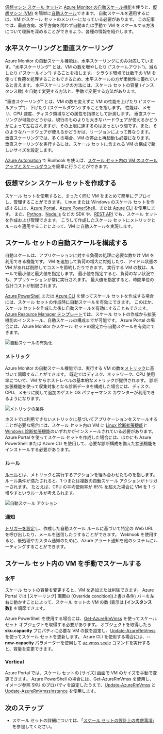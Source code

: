 [仮想マシン スケール セット](../articles/virtual-machine-scale-sets/virtual-machine-scale-sets-overview.md)と [Azure Monitor の自動スケール機能](../articles/monitoring-and-diagnostics/monitoring-overview-autoscale.md)を使うと、[仮想マシン (VM)](../articles/virtual-machines/windows/overview.md) を簡単に[自動スケール](../articles/monitoring-and-diagnostics/insights-autoscale-best-practices.md)できます。 自動スケールを適用するには、VM がスケール セットのメンバーになっている必要があります。 この記事では、垂直方向、水平方向を問わず自動または手動で VM をスケールする方法について理解を深めることができるよう、各種の情報を紹介します。

## <a name="horizontal-or-vertical-scaling"></a>水平スケーリングと垂直スケーリング

Azure Monitor の自動スケール機能は、水平スケーリングにのみ対応しています。"水平スケーリング" とは、VM の数を増やしたり ("スケールアウト")、減らしたり ("スケールイン") することを指します。 クラウド環境では数千の VM を使って負荷を処理することもできるため、水平スケールの方が柔軟性に優れていると言えます。 水平スケーリングの方法には、スケール セットの容量 (インスタンス数) を自動で変更する方法と、手動で変更する方法があります。 

"垂直スケーリング" とは、VM の数を変えずに VM の性能を上げたり ("スケールアップ")、下げたり (スケールダウン) することを指します。 性能は、メモリ、CPU 速度、ディスク領域などの属性を指標として計測します。 垂直スケーリングが可能かどうかは、現行のものよりも大きなハードウェアが使えるかどうかによって左右されますが、その上限に達するのはあっという間です。また、そのようなハードウェアが使えるかどうかは、リージョンによって異なります。 垂直スケーリングでは、多くの場合、VM の停止と再起動も必要になります。 垂直スケーリングを実行するには、スケール セットに含まれる VM の構成で新しいサイズを設定します。

[Azure Automation](../articles/automation/automation-intro.md) で Runbook を使えば、[スケール セット内の VM のスケールアップとスケールダウン](../articles/virtual-machine-scale-sets/virtual-machine-scale-sets-vertical-scale-reprovision.md)を簡単に行うことができます。

## <a name="create-a-virtual-machine-scale-set"></a>仮想マシン スケール セットを作成する

スケール セットを使用すると、まったく同じ VM をまとめて簡単にデプロイし、管理することができます。 Linux または Windows のスケール セットを作成するには、[Azure Portal](../articles/virtual-machine-scale-sets/virtual-machine-scale-sets-portal-create.md)、[Azure PowerShell](../articles/virtual-machines/windows/tutorial-create-vmss.md)、または [Azure CLI](../articles/virtual-machines/linux/tutorial-create-vmss.md) を使用します。 また、[Python](/develop/python)、[Node.js](/nodejs/azure) などの SDK や、[REST API](/rest/api/compute/virtualmachinescalesets) でも、スケール セットを作成および管理できます。 こうして作成したスケール セットにメトリックとルールを適用することによって、VM に自動スケールを実現します。

## <a name="configure-autoscale-for-a-scale-set"></a>スケール セットの自動スケールを構成する

自動スケールは、アプリケーションに対する負荷の処理に必要な数だけ VM を利用できる機能です。 VM を追加して負荷の増大に対処したり、アイドル状態の VM があれば削除してコストを節約したりできます。 実行する VM の数は、ルールで最小値と最大値を指定します。 最小値を指定すると、負荷のない状況でも、アプリケーションが常に実行されます。 最大値を指定すると、時間単位の合計コストが制限されます。

[Azure PowerShell](../articles/monitoring-and-diagnostics/insights-powershell-samples.md#create-and-manage-autoscale-settings) または [Azure CLI](https://docs.microsoft.com/cli/azure/monitor/autoscale-settings) を使ってスケール セットを作成する場合には、スケール セットの作成時に自動スケールを有効にできます。 このほか、スケール セットを作成した後に自動スケールを有効にすることもできます。 [Azure Resource Manager テンプレート](../articles/virtual-machine-scale-sets/virtual-machine-scale-sets-windows-autoscale.md)では、スケール セットの作成から拡張機能のインストール、自動スケールの構成までが可能です。 Azure Portal の場合には、Azure Monitor かスケール セットの設定から自動スケールを有効にできます。

![自動スケールの有効化](./media/virtual-machines-autoscale/virtual-machines-autoscale-enable.png)
 
### <a name="metrics"></a>メトリック

Azure Monitor の自動スケール機能では、実行する VM の数を[メトリック](../articles/monitoring-and-diagnostics/insights-autoscale-common-metrics.md)に基づいて調節することができます。 既定ではディスク、ネットワーク、CPU 使用率について、VM からホストレベルの基本的なメトリックが提供されます。 診断拡張機能を使って収集対象となる診断データを構成した場合には、ディスク、CPU、メモリに関して追加のゲスト OS パフォーマンス カウンターが利用できるようになります。

![メトリックの条件](./media/virtual-machines-autoscale/virtual-machines-autoscale-criteria.png)

ホストでは利用できないメトリックに基づいてアプリケーションをスケールすることが必要な場合には、スケール セット内の VM に [Linux 診断拡張機能](../articles/virtual-machines/linux/diagnostic-extension.md)と [Windows 診断拡張機能](../articles/virtual-machines/windows/ps-extensions-diagnostics.md)のいずれかがインストールされている必要があります。 Azure Portal を使ってスケール セットを作成した場合には、ほかにも Azure PowerShell または Azure CLI を使用して、必要な診断構成を備えた拡張機能をインストールする必要があります。
 
### <a name="rules"></a>ルール

[ルール](../articles/monitoring-and-diagnostics/monitoring-autoscale-scale-by-custom-metric.md)とは、メトリックと実行するアクションを組み合わせたものを指します。 ルール条件が満たされると、1 つまたは複数の自動スケール アクションがトリガーされます。 たとえば、CPU の平均使用率が 85% を超えた場合に VM を 1 つ増やすというルールが考えられます。

![自動スケール アクション](./media/virtual-machines-autoscale/virtual-machines-autoscale-actions.png)
 
### <a name="notifications"></a>通知

[トリガーを設定](../articles/monitoring-and-diagnostics/insights-autoscale-to-webhook-email.md)し、作成した自動スケール ルールに基づいて特定の Web URL を呼び出したり、メールを送信したりすることができます。 Webhook を使用すると、後処理やカスタム通知のために、Azure アラート通知を他のシステムにルーティングすることができます。

## <a name="manually-scale-vms-in-a-scale-set"></a>スケール セット内の VM を手動でスケールする

### <a name="horizontal"></a>水平

スケール セットの容量を変更すると、VM を追加または削除できます。 Azure Portal では [スケーリング] 画面の [Override condition]\(上書き条件\) バーを左右に動かすことによって、スケール セットの VM の数 (表示は **[インスタンス数]**) を調節できます。

Azure PowerShell を使用する場合には、[Get-AzureRmVmss](https://docs.microsoft.com/powershell/module/azurerm.compute/get-azurermvmss) を使ってスケール セット オブジェクトを取得する必要があります。 オブジェクトを取得したら **sku.capacity** プロパティに必要な VM の数を設定し、[Update-AzureRmVmss](https://docs.microsoft.com/powershell/module/azurerm.compute/update-azurermvmss) を使ってスケール セットを更新します。 Azure CLI を使用する場合には、**--new-capacity** パラメーターを使用して [az vmss scale](https://docs.microsoft.com/cli/azure/vmss#az_vmss_scale) コマンドを実行すると、容量を変更できます。

### <a name="vertical"></a>Vertical

Azure Portal では、スケール セットの [サイズ] 画面で VM のサイズを手動で変更できます。 Azure PowerShell の場合には、Get-AzureRmVmss を使用し、イメージ参照 SKU のプロパティを設定したうえで、[Update-AzureRmVmss](https://docs.microsoft.com/powershell/module/azurerm.compute/update-azurermvmss) と [Update-AzureRmVmssInstance](https://docs.microsoft.com/powershell/module/azurerm.compute/update-azurermvmssinstance) を使用します。

## <a name="next-steps"></a>次のステップ

- スケール セットの詳細については、「[スケール セットの設計上の考慮事項](../articles/virtual-machine-scale-sets/virtual-machine-scale-sets-design-overview.md)」を参照してください。

